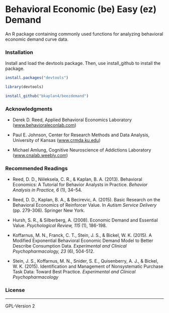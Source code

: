 # Behavioral Economic (be) Easy (ez) Demand
An R package containing commonly used functions for analyzing behavioral economic demand curve data.

### Installation
Install and load the devtools package. Then, use install_github to install the package.

```r
install.packages("devtools")

library(devtools)

install_github("bkaplan4/beezdemand")
```

### Acknowledgments
- Derek D. Reed, Applied Behavioral Economics Laboratory
(www.behavioraleconlab.com)

- Paul E. Johnson, Center for Research Methods and Data Analysis, University of Kansas
(www.crmda.ku.edu)

- Michael Amlung, Cognitive Neuroscience of Addictions Laboratory
(www.cnalab.weebly.com)

### Recommended Readings
- Reed, D. D., Niileksela, C. R., & Kaplan, B. A. (2013). Behavioral Economics: A Tutorial for Behavior Analysts in Practice. *Behavior Analysis in Practice, 6* (1), 34–54.

- Reed, D. D., Kaplan, B. A., & Becirevic, A. (2015). Basic Research on the Behavioral Economics of Reinforcer Value. In *Autism Service Delivery* (pp. 279-306). Springer New York.

- Hursh, S. R., & Silberberg, A. (2008). Economic Demand and Essential Value. *Psychological Review, 115* (1), 186-198.

- Koffarnus, M. N., Franck, C. T., Stein, J. S., & Bickel, W. K. (2015). A Modified Exponential Behavioral Economic Demand Model to Better Describe Consumption Data. *Experimental and Clinical Psychopharmacology, 23* (6), 504-512.

- Stein, J. S., Koffarnus, M. N., Snider, S. E., Quisenberry, A. J., & Bickel, W. K. (2015). Identification and Management of Nonsystematic Purchase Task Data: Toward Best Practice. *Experimental and Clinical Psychopharmacology*

### License
_____
GPL-Version 2
